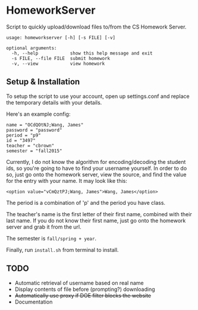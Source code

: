 HomeworkServer
==============

Script to quickly upload/download files to/from the CS Homework Server.

```
usage: homeworkserver [-h] [-s FILE] [-v]

optional arguments:
  -h, --help            show this help message and exit
  -s FILE, --file FILE  submit homework
  -v, --view            view homework
```
Setup & Installation
------------

To setup the script to use your account, open up settings.conf and replace the temporary details with your details.

Here's an example config:

```
name = "OCdQOtNJ;Wang, James"
password = "password"
period = "p9"
id = "3497"
teacher = "cbrown"
semester = "fall2015"
```

Currently, I do not know the algorithm for encoding/decoding the student ids, so you're going to have to
find your username yourself. In order to do so, just go onto the homework server, view the source, and find
the value for the entry with your name. It may look like this:

`<option value="vCmQztPJ;Wang, James">Wang, James</option>`

The period is a combination of 'p' and the period you have class.

The teacher's name is the first letter of their first name, combined with their last name.
If you do not know their first name, just go onto the homework server and grab it from the url.

The semester is `fall/spring + year`.

Finally, run `install.sh` from terminal to install.

TODO
----

- Automatic retrieval of username based on real name
- Display contents of file before (prompting?) downloading
- ~~Automatically use proxy if DOE filter blocks the website~~
- Documentation
